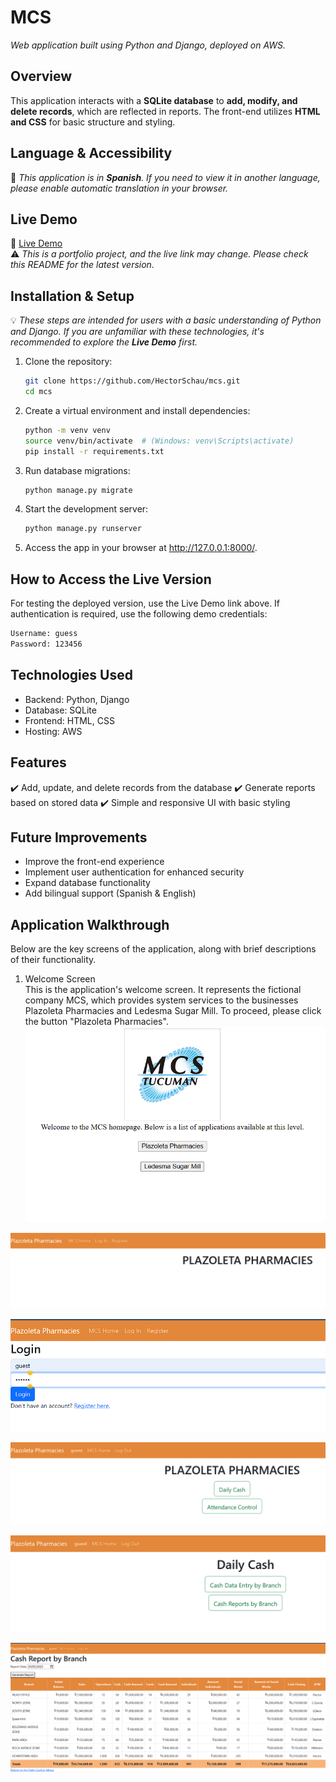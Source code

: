 # **MCS**  
_Web application built using Python and Django, deployed on AWS._

## **Overview**  
This application interacts with a **SQLite database** to **add, modify, and delete records**, which are reflected in reports. The front-end utilizes **HTML and CSS** for basic structure and styling.

## **Language & Accessibility**  
📝 *This application is in **Spanish**. If you need to view it in another language, please enable automatic translation in your browser.*

## **Live Demo**  
🔗 [Live Demo](http://51.20.74.159:8000/)  
⚠️ *This is a portfolio project, and the live link may change. Please check this README for the latest version.*

## **Installation & Setup**  
💡 *These steps are intended for users with a basic understanding of Python and Django. If you are unfamiliar with these technologies, it's recommended to explore the **Live Demo** first.*

1. Clone the repository:  
   ```bash
   git clone https://github.com/HectorSchau/mcs.git
   cd mcs
2. Create a virtual environment and install dependencies:
   ```bash
   python -m venv venv
   source venv/bin/activate  # (Windows: venv\Scripts\activate)
   pip install -r requirements.txt
3. Run database migrations:
   ```bash
   python manage.py migrate
4. Start the development server:
   ```bash
   python manage.py runserver
5. Access the app in your browser at http://127.0.0.1:8000/.

## **How to Access the Live Version**  
For testing the deployed version, use the Live Demo link above.
If authentication is required, use the following demo credentials:
   ```bash
   Username: guess  
   Password: 123456
   ```

## **Technologies Used** 
- Backend: Python, Django
- Database: SQLite
- Frontend: HTML, CSS
- Hosting: AWS

## **Features**   
✔️ Add, update, and delete records from the database
✔️ Generate reports based on stored data
✔️ Simple and responsive UI with basic styling

## **Future Improvements**   
- Improve the front-end experience
- Implement user authentication for enhanced security
- Expand database functionality
- Add bilingual support (Spanish & English)

## **Application Walkthrough**     
Below are the key screens of the application, along with brief descriptions of their functionality.
1. Welcome Screen  
This is the application's welcome screen. It represents the fictional company MCS, which provides system services to the businesses Plazoleta Pharmacies and Ledesma Sugar Mill. To proceed, please click the button "Plazoleta Pharmacies".
![Welcome Screen](screenshots/S1.png)

![Welcome Screen](screenshots/S2.png)

![Welcome Screen](screenshots/S3.png)

![Welcome Screen](screenshots/S4.png)

![Welcome Screen](screenshots/S5.png)

![Welcome Screen](screenshots/S6.png)

